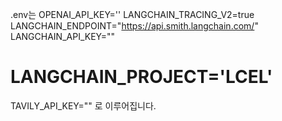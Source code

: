 .env는 
OPENAI_API_KEY=''
LANGCHAIN_TRACING_V2=true
LANGCHAIN_ENDPOINT="https://api.smith.langchain.com/"
LANGCHAIN_API_KEY=""
# LANGCHAIN_PROJECT='LCEL'
TAVILY_API_KEY=""
로 이루어집니다.

